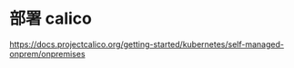 # 部署 calico

https://docs.projectcalico.org/getting-started/kubernetes/self-managed-onprem/onpremises


